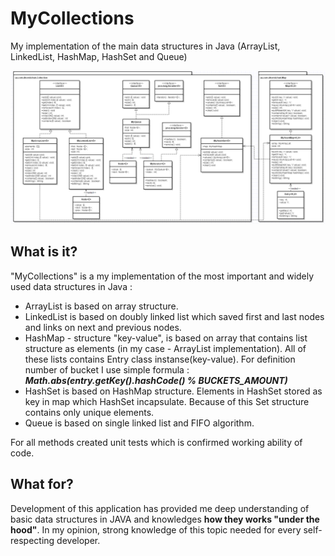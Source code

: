 # MyCollections
My implementation of the main data structures in Java (ArrayList, LinkedList, HashMap, HashSet and Queue)

![alt tag](https://github.com/SayidJarrah/MyCollections/blob/master/MyCollectionsUML.png)

What is it?
-----------
"MyCollections" is a my implementation of the most important and widely used data structures in Java : 
 - ArrayList is based on array structure.
 - LinkedList is based on doubly linked list which saved first and last nodes and links on next and previous nodes.
 - HashMap - structure "key-value", is based on array that contains list structure as elements (in my case - ArrayList implementation). All of these lists contains Entry class instanse(key-value). For definition number of bucket I use simple formula :   <b><i>Math.abs(entry.getKey().hashCode() % BUCKETS_AMOUNT)</i></b>
 - HashSet is based on HashMap structure. Elements in HashSet stored as key in map which HashSet incapsulate. Because of this Set structure contains only unique elements.
 - Queue is based on single linked list and FIFO algorithm.
 
For all methods created unit tests which is confirmed working ability of code.
 
<H2>What for?</H2>
Development of this application has provided me deep understanding of basic data structures in JAVA and knowledges <b> how they works "under the hood"</b>. In my opinion, strong knowledge of this topic needed for every self-respecting developer.
